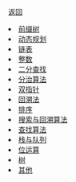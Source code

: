 <p> <a href="../数据结构&算法.md">返回</a></p>

<div>
  <li><a href="./type/前缀树.md">前缀树</a> </li>
  <li><a href="./type/动态规划.md">动态规划</a> </li>
  <li><a href="./type/链表.md">链表</a> </li>
  <li><a href="./type/整数.md">整数</a> </li>
  <li><a href="./type/二分查找.md">二分查找</a> </li>
  <li><a href="./type/分治算法.md">分治算法</a> </li>
  <li><a href="./type/双指针.md">双指针</a> </li>
  <li><a href="./type/回溯法.md">回溯法</a> </li>
  <li><a href="./type/排序.md">排序</a> </li>
  <li><a href="./type/搜索与回溯算法.md">搜索与回溯算法</a> </li>
  <li><a href="./type/查找算法.md">查找算法</a> </li>
  <li><a href="./type/栈与队列.md">栈与队列</a> </li>
  <li><a href="./type/位运算.md">位运算</a> </li>
  <li><a href="./type/树.md">树</a></li>
  <li><a href="./type/其他.md">其他</a></li>
</div>
